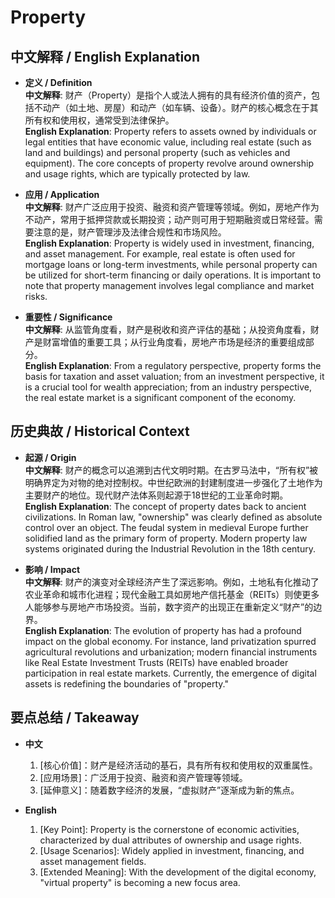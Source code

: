 # Property

## 中文解释 / English Explanation

* **定义 / Definition**  
  **中文解释**: 财产（Property）是指个人或法人拥有的具有经济价值的资产，包括不动产（如土地、房屋）和动产（如车辆、设备）。财产的核心概念在于其所有权和使用权，通常受到法律保护。  
  **English Explanation**: Property refers to assets owned by individuals or legal entities that have economic value, including real estate (such as land and buildings) and personal property (such as vehicles and equipment). The core concepts of property revolve around ownership and usage rights, which are typically protected by law.

* **应用 / Application**  
  **中文解释**: 财产广泛应用于投资、融资和资产管理等领域。例如，房地产作为不动产，常用于抵押贷款或长期投资；动产则可用于短期融资或日常经营。需要注意的是，财产管理涉及法律合规性和市场风险。  
  **English Explanation**: Property is widely used in investment, financing, and asset management. For example, real estate is often used for mortgage loans or long-term investments, while personal property can be utilized for short-term financing or daily operations. It is important to note that property management involves legal compliance and market risks.

* **重要性 / Significance**  
  **中文解释**: 从监管角度看，财产是税收和资产评估的基础；从投资角度看，财产是财富增值的重要工具；从行业角度看，房地产市场是经济的重要组成部分。  
  **English Explanation**: From a regulatory perspective, property forms the basis for taxation and asset valuation; from an investment perspective, it is a crucial tool for wealth appreciation; from an industry perspective, the real estate market is a significant component of the economy.

## 历史典故 / Historical Context

* **起源 / Origin**  
  **中文解释**: 财产的概念可以追溯到古代文明时期。在古罗马法中，“所有权”被明确界定为对物的绝对控制权。中世纪欧洲的封建制度进一步强化了土地作为主要财产的地位。现代财产法体系则起源于18世纪的工业革命时期。  
  **English Explanation**: The concept of property dates back to ancient civilizations. In Roman law, "ownership" was clearly defined as absolute control over an object. The feudal system in medieval Europe further solidified land as the primary form of property. Modern property law systems originated during the Industrial Revolution in the 18th century.

* **影响 / Impact**  
  **中文解释**: 财产的演变对全球经济产生了深远影响。例如，土地私有化推动了农业革命和城市化进程；现代金融工具如房地产信托基金（REITs）则使更多人能够参与房地产市场投资。当前，数字资产的出现正在重新定义“财产”的边界。  
  **English Explanation**: The evolution of property has had a profound impact on the global economy. For instance, land privatization spurred agricultural revolutions and urbanization; modern financial instruments like Real Estate Investment Trusts (REITs) have enabled broader participation in real estate markets. Currently, the emergence of digital assets is redefining the boundaries of "property."

## 要点总结 / Takeaway

* **中文**  
  1. [核心价值]：财产是经济活动的基石，具有所有权和使用权的双重属性。  
  2. [应用场景]：广泛用于投资、融资和资产管理等领域。  
  3. [延伸意义]：随着数字经济的发展，“虚拟财产”逐渐成为新的焦点。

* **English**  
  1. [Key Point]: Property is the cornerstone of economic activities, characterized by dual attributes of ownership and usage rights.  
  2. [Usage Scenarios]: Widely applied in investment, financing, and asset management fields.  
  3. [Extended Meaning]: With the development of the digital economy, "virtual property" is becoming a new focus area.
